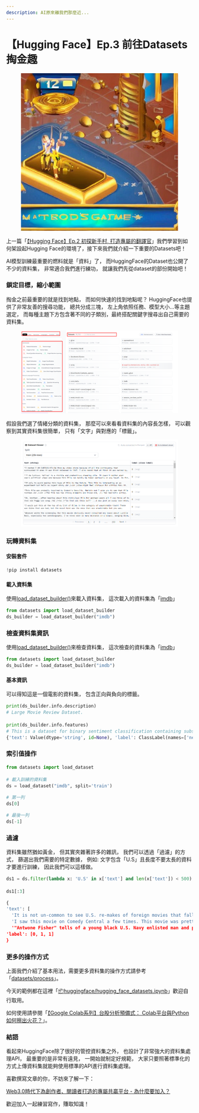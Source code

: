 ```yaml
---
description: AI原來離我們那麼近...
---
```


# 【Hugging Face】Ep.3 前往Datasets掏金趣

<figure><img src="../.gitbook/assets/下載 (6).jpg" alt=""><figcaption></figcaption></figure>



上一篇「[【Hugging Face】Ep.2 初探新手村, 打造專屬的翻譯官](https://vocus.cc/article/64a013ecfd89780001601391)」我們學習到如何架設起Hugging Face的環境了，接下來我們就介紹一下重要的Datasets吧！



AI模型訓練最重要的燃料就是「資料」了， 而HuggingFace的Dataset也公開了不少的資料集， 非常適合我們進行練功， 就讓我們先從dataset的部份開始吧！

### 鎖定目標，縮小範圍

掏金之前最重要的就是找到地點， 而如何快速的找到地點呢？ HuggingFace也提供了非常友善的搜尋功能， 總共分成三塊， 左上角依照任務、模型大小…等主題選定， 而每種主題下方包含著不同的子類別，最終搭配關鍵字搜尋出自己需要的資料集。

<figure><img src="../.gitbook/assets/搜尋資料集.png" alt=""><figcaption></figcaption></figure>

假設我們選了情緒分類的資料集， 那麼可以來看看資料集的內容長怎樣， 可以觀察到其實資料集很簡單， 只有「文字」與對應的「標籤」。

<figure><img src="../.gitbook/assets/俯瞰資料集.png" alt=""><figcaption></figcaption></figure>

### 玩轉資料集

#### 安裝套件

```python
!pip install datasets
```

#### 載入資料集

使用[load\_dataset\_builder()](https://huggingface.co/docs/datasets/v2.13.1/en/package\_reference/loading\_methods#datasets.load\_dataset\_builder)來載入資料集， 這次載入的資料集為「[imdb](https://huggingface.co/datasets/imdb)」

```python
from datasets import load_dataset_builder
ds_builder = load_dataset_builder("imdb")
```

### 檢查資料集資訊

使用[load\_dataset\_builder()](https://huggingface.co/docs/datasets/v2.13.1/en/package\_reference/loading\_methods#datasets.load\_dataset\_builder)來檢查資料集， 這次檢查的資料集為「[imdb](https://huggingface.co/datasets/imdb)」

```python
from datasets import load_dataset_builder
ds_builder = load_dataset_builder("imdb")
```

#### 基本資訊

可以得知這是一個電影的資料集， 包含正向與負向的標籤。

```python
print(ds_builder.info.description)
# Large Movie Review Dataset.

print(ds_builder.info.features)
# This is a dataset for binary sentiment classification containing substantially more data than previous benchmark datasets. We provide a set of 25,000 highly polar movie reviews for training, and 25,000 for testing. There is additional unlabeled data for use as well.
{'text': Value(dtype='string', id=None), 'label': ClassLabel(names=['neg', 'pos'], id=None)}
```

### 索引值操作

```python
from datasets import load_dataset

# 載入訓練的資料集
ds = load_dataset("imdb", split='train')
```

```python
# 第一列
ds[0]
```

```python
# 最後一列
ds[-1]
```

### 過濾

資料集雖然猶如黃金， 但其實夾雜著許多的雜訊， 我們可以透過「過濾」的方式， 篩選出我們需要的特定數據， 例如: 文字包含「U.S」且長度不要太長的資料才要進行訓練， 因此我們可以這樣做。

```python
ds1 = ds.filter(lambda x: 'U.S' in x['text'] and len(x['text']) < 500)

ds1[:3]
```

```python
{
'text': [
  'It is not un-common to see U.S. re-makes of foreign movies that fall flat on their face, but here is the flip side!!! This is an awful re-make of the U.S. movie "Wide Awake" by the British!<br /><br />"Wide Awake" is strange but entertaining and funny! "Liam" on the other hand is just strange. I must give credit to "Liam" for one thing, and that is making it clear that I made the right choice in changing my religion!',
  'I saw this movie on Comedy Central a few times. This movie was pretty good. It\\'s an interesting adventure with the life of Sunny Davis, who is arranged to marry the king of Ohtar, so that the U.S. can get an army base there to balance power in the Middle East. Some good jokes, including "Sunnygate." I also just loved the ending theme. It gave me great political spirit. Ten out of ten was my rating for this movie.',
  '"Antwone Fisher" tells of a young black U.S. Navy enlisted man and product of childhood abuse and neglect (Luke) whose hostility toward others gets him a stint with the base shrink (Washington) leading to introspection, self appraisal, and a return to his roots. Pat, sanitized, and sentimental, "Antwone Fisher" is a solid feel-good flick about the reconciliation of past regrets and closure. Good old Hollywood style entertainment family values entertainment with just a hint of corn. (B)'],
'label': [0, 1, 1]
}
```

### 更多的操作方式

上面我們介紹了基本用法，需要更多資料集的操作方式請參考「[datasets/process](https://huggingface.co/docs/datasets/process)」。



今天的範例都在這裡「[📦](https://github.com/weihanchen/google-colab-python-learn/blob/main/jupyter-examples/spacy\_1.ipynb)[huggingface/hugging\_face\_datasets.ipynb](https://github.com/weihanchen/google-colab-python-learn/blob/main/jupyter-examples/huggingface/hugging\_face\_datasets.ipynb)」歡迎自行取用。

如何使用請參閱「[【Google Colab系列】台股分析預備式： Colab平台與Python如何擦出火花？](https://www.potatomedia.co/s/aNLHZe3S)」。

### 結語

看起來HuggingFace除了很好的管控資料集之外， 也設計了非常強大的資料集處理API， 最重要的是非常有遠見， 一開始就制定好規範， 大家只要照著標準化的方式上傳資料集就能夠使用標準的API進行資料集處理。



喜歡撰寫文章的你，不妨來了解一下：

[Web3.0時代下為創作者、閱讀者打造的專屬共贏平台 - 為什麼要加入？](https://www.potatomedia.co/s/2PmFxsq)

歡迎加入一起練習寫作，賺取知識！
